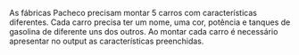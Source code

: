 As fábricas Pacheco precisam montar 5 carros com características diferentes. Cada carro precisa ter um nome, uma cor, potência e tanques de gasolina de diferente uns dos outros. Ao montar cada carro é necessário apresentar no output as características preenchidas.
